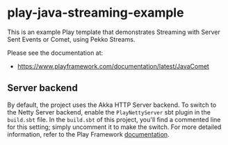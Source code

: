 # play-java-streaming-example

This is an example Play template that demonstrates Streaming with Server Sent Events or Comet, using Pekko Streams.

Please see the documentation at:

* <https://www.playframework.com/documentation/latest/JavaComet>

## Server backend

By default, the project uses the Akka HTTP Server backend. To switch to the Netty Server backend, enable the `PlayNettyServer` sbt plugin in the `build.sbt` file.
In the `build.sbt` of this project, you'll find a commented line for this setting; simply uncomment it to make the switch.
For more detailed information, refer to the Play Framework [documentation](https://www.playframework.com/documentation/3.0.x/Server).
